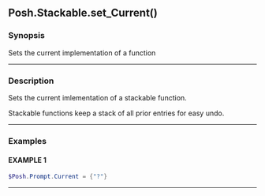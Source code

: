 Posh.Stackable.set_Current()
----------------------------




### Synopsis
Sets the current implementation of a function



---


### Description

Sets the current imlementation of a stackable function.

Stackable functions keep a stack of all prior entries for easy undo.



---


### Examples
#### EXAMPLE 1
```PowerShell
$Posh.Prompt.Current = {"?"}
```



---
